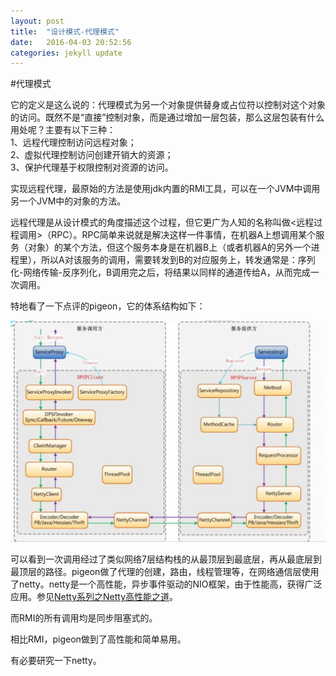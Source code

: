 ```yaml
---
layout: post
title:  "设计模式-代理模式"
date:   2016-04-03 20:52:56
categories: jekyll update
---
```

#代理模式

它的定义是这么说的：代理模式为另一个对象提供替身或占位符以控制对这个对象的访问。既然不是“直接”控制对象，而是通过增加一层包装，那么这层包装有什么用处呢？主要有以下三种：  
1、远程代理控制访问远程对象；  
2、虚拟代理控制访问创建开销大的资源；  
3、保护代理基于权限控制对资源的访问。

实现远程代理，最原始的方法是使用jdk内置的RMI工具，可以在一个JVM中调用另一个JVM中的对象的方法。  

远程代理是从设计模式的角度描述这个过程，但它更广为人知的名称叫做<远程过程调用>（RPC）。RPC简单来说就是解决这样一件事情，在机器A上想调用某个服务（对象）的某个方法，但这个服务本身是在机器B上（或者机器A的另外一个进程里），所以A对该服务的调用，需要转发到B的对应服务上，转发通常是：序列化-网络传输-反序列化，B调用完之后，将结果以同样的通道传给A，从而完成一次调用。

特地看了一下点评的pigeon，它的体系结构如下：

![pigeon](/images/pigeon.png)

可以看到一次调用经过了类似网络7层结构栈的从最顶层到最底层，再从最底层到最顶层的路径。pigeon做了代理的创建，路由，线程管理等，在网络通信层使用了netty。netty是一个高性能，异步事件驱动的NIO框架，由于性能高，获得广泛应用。参见[Netty系列之Netty高性能之道]。

而RMI的所有调用均是同步阻塞式的。

相比RMI，pigeon做到了高性能和简单易用。

有必要研究一下netty。

[Netty系列之Netty高性能之道]:http://www.infoq.com/cn/articles/netty-high-performance/
